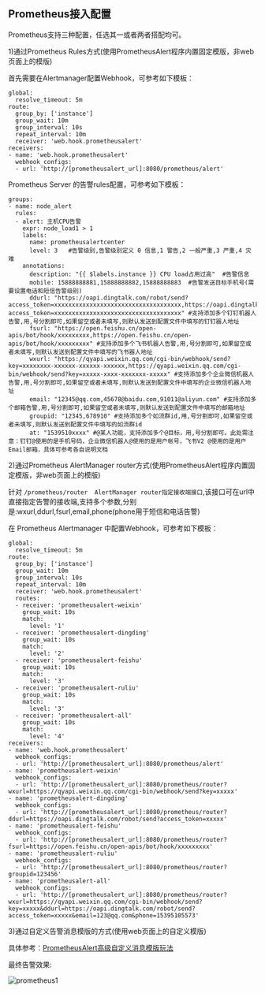 ## Prometheus接入配置

Prometheus支持三种配置，任选其一或者两者搭配均可。

1)通过Prometheus Rules方式(使用PrometheusAlert程序内置固定模版，非web页面上的模版)

首先需要在Alertmanager配置Webhook，可参考如下模板：

```
global:
  resolve_timeout: 5m
route:
  group_by: ['instance']
  group_wait: 10m
  group_interval: 10s
  repeat_interval: 10m
  receiver: 'web.hook.prometheusalert'
receivers:
- name: 'web.hook.prometheusalert'
  webhook_configs:
  - url: 'http://[prometheusalert_url]:8080/prometheus/alert'
```

Prometheus Server 的告警rules配置，可参考如下模板：

```
groups:
- name: node_alert
  rules:
  - alert: 主机CPU告警
    expr: node_load1 > 1
    labels:
      name: prometheusalertcenter
      level: 3   #告警级别,告警级别定义 0 信息,1 警告,2 一般严重,3 严重,4 灾难
    annotations:
      description: "{{ $labels.instance }} CPU load占用过高"  #告警信息
      mobile: 15888888881,15888888882,15888888883  #告警发送目标手机号(需要设置电话和短信告警级别)
      ddurl: "https://oapi.dingtalk.com/robot/send?access_token=xxxxxxxxxxxxxxxxxxxxxxxxxxxxxxxxxxxx,https://oapi.dingtalk.com/robot/send?access_token=xxxxxxxxxxxxxxxxxxxxxxxxxxxxxxxxxxxx" #支持添加多个钉钉机器人告警,用,号分割即可,如果留空或者未填写,则默认发送到配置文件中填写的钉钉器人地址
      fsurl: "https://open.feishu.cn/open-apis/bot/hook/xxxxxxxxx,https://open.feishu.cn/open-apis/bot/hook/xxxxxxxxx" #支持添加多个飞书机器人告警,用,号分割即可,如果留空或者未填写,则默认发送到配置文件中填写的飞书器人地址
      wxurl: "https://qyapi.weixin.qq.com/cgi-bin/webhook/send?key=xxxxxxxx-xxxxxx-xxxxxx-xxxxxx,https://qyapi.weixin.qq.com/cgi-bin/webhook/send?key=xxxxx-xxxx-xxxxxxx-xxxxx" #支持添加多个企业微信机器人告警,用,号分割即可,如果留空或者未填写,则默认发送到配置文件中填写的企业微信机器人地址
      email: "12345@qq.com,45678@baidu.com,91011@aliyun.com" #支持添加多个邮箱告警,用,号分割即可,如果留空或者未填写,则默认发送到配置文件中填写的邮箱地址
      groupid: "12345,678910" #支持添加多个如流群id,用,号分割即可,如果留空或者未填写,则默认发送到配置文件中填写的如流群id
      at: "1539510xxxx" #@某人功能，支持添加多个@目标，用,号分割即可。此处需注意：钉钉@使用的是手机号码，企业微信机器人@使用的是用户帐号，飞书V2 @使用的是用户Email邮箱，具体可参考各自说明文档
```

2)通过Prometheus AlertManager router方式(使用PrometheusAlert程序内置固定模版，非web页面上的模版)

针对 `/prometheus/router  AlertManager router指定接收端接口`,该接口可在url中直接指定告警的接收端,支持多个参数,分别是:wxurl,ddurl,fsurl,email,phone(phone用于短信和电话告警)

在 Prometheus Alertmanager 中配置Webhook，可参考如下模板：

```
global:
  resolve_timeout: 5m
route:
  group_by: ['instance']
  group_wait: 10m
  group_interval: 10s
  repeat_interval: 10m
  receiver: 'web.hook.prometheusalert'
  routes:
  - receiver: 'prometheusalert-weixin'
    group_wait: 10s
    match:
      level: '1'
  - receiver: 'prometheusalert-dingding'
    group_wait: 10s
    match:
      level: '2'
  - receiver: 'prometheusalert-feishu'
    group_wait: 10s
    match:
      level: '3'
  - receiver: 'prometheusalert-ruliu'
    group_wait: 10s
    match:
      level: '3'
  - receiver: 'prometheusalert-all'
    group_wait: 10s
    match:
      level: '4'
receivers:
- name: 'web.hook.prometheusalert'
  webhook_configs:
  - url: 'http://[prometheusalert_url]:8080/prometheus/alert'
- name: 'prometheusalert-weixin'
  webhook_configs:
  - url: 'http://[prometheusalert_url]:8080/prometheus/router?wxurl=https://qyapi.weixin.qq.com/cgi-bin/webhook/send?key=xxxxx'
- name: 'prometheusalert-dingding'
  webhook_configs:
  - url: 'http://[prometheusalert_url]:8080/prometheus/router?ddurl=https://oapi.dingtalk.com/robot/send?access_token=xxxxx'
- name: 'prometheusalert-feishu'
  webhook_configs:
  - url: 'http://[prometheusalert_url]:8080/prometheus/router?fsurl=https://open.feishu.cn/open-apis/bot/hook/xxxxxxxxx'
- name: 'prometheusalert-ruliu'
  webhook_configs:
  - url: 'http://[prometheusalert_url]:8080/prometheus/router?groupid=123456'
- name: 'prometheusalert-all'
  webhook_configs:
  - url: 'http://[prometheusalert_url]:8080/prometheus/router?wxurl=https://qyapi.weixin.qq.com/cgi-bin/webhook/send?key=xxxxx&ddurl=https://oapi.dingtalk.com/robot/send?access_token=xxxxx&email=123@qq.com&phone=15395105573'
```

3)通过自定义告警消息模版的方式(使用web页面上的自定义模版)

具体参考：[PrometheusAlert高级自定义消息模版玩法](customtpl.md)

最终告警效果:

![prometheus1](https://gitee.com/feiyu563/PrometheusAlert/raw/master/doc/prometheus.png)
